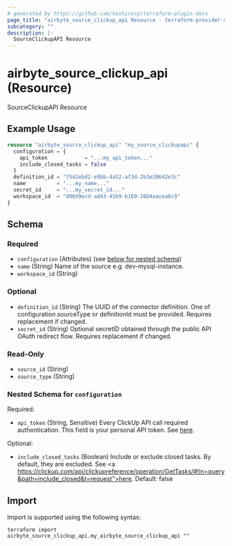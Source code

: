 ```yaml
---
# generated by https://github.com/hashicorp/terraform-plugin-docs
page_title: "airbyte_source_clickup_api Resource - terraform-provider-airbyte"
subcategory: ""
description: |-
  SourceClickupAPI Resource
---
```


# airbyte_source_clickup_api (Resource)

SourceClickupAPI Resource

## Example Usage

```terraform
resource "airbyte_source_clickup_api" "my_source_clickupapi" {
  configuration = {
    api_token            = "...my_api_token..."
    include_closed_tasks = false
  }
  definition_id = "7542ebd2-e9bb-4a52-af3d-2b3e20642e3c"
  name          = "...my_name..."
  secret_id     = "...my_secret_id..."
  workspace_id  = "d80d9ecd-ad43-45b9-b169-26b4aacea6c9"
}
```

<!-- schema generated by tfplugindocs -->
## Schema

### Required

- `configuration` (Attributes) (see [below for nested schema](#nestedatt--configuration))
- `name` (String) Name of the source e.g. dev-mysql-instance.
- `workspace_id` (String)

### Optional

- `definition_id` (String) The UUID of the connector definition. One of configuration.sourceType or definitionId must be provided. Requires replacement if changed.
- `secret_id` (String) Optional secretID obtained through the public API OAuth redirect flow. Requires replacement if changed.

### Read-Only

- `source_id` (String)
- `source_type` (String)

<a id="nestedatt--configuration"></a>
### Nested Schema for `configuration`

Required:

- `api_token` (String, Sensitive) Every ClickUp API call required authentication. This field is your personal API token. See <a href="https://clickup.com/api/developer-portal/authentication/#personal-token">here</a>.

Optional:

- `include_closed_tasks` (Boolean) Include or exclude closed tasks. By default, they are excluded. See <a https://clickup.com/api/clickupreference/operation/GetTasks/#!in=query&path=include_closed&t=request">here</a>. Default: false

## Import

Import is supported using the following syntax:

```shell
terraform import airbyte_source_clickup_api.my_airbyte_source_clickup_api ""
```
